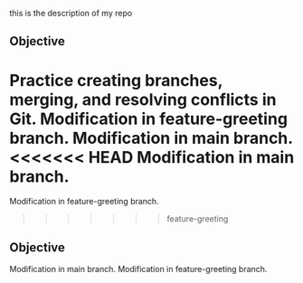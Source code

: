 this is the description of my repo
## Objective
Practice creating branches, merging, and resolving conflicts in Git.
Modification in feature-greeting branch.
Modification in main branch.
<<<<<<< HEAD
Modification in main branch.
=======
Modification in feature-greeting branch.
>>>>>>> feature-greeting
## Objective
Modification in main branch.
Modification in feature-greeting branch.

